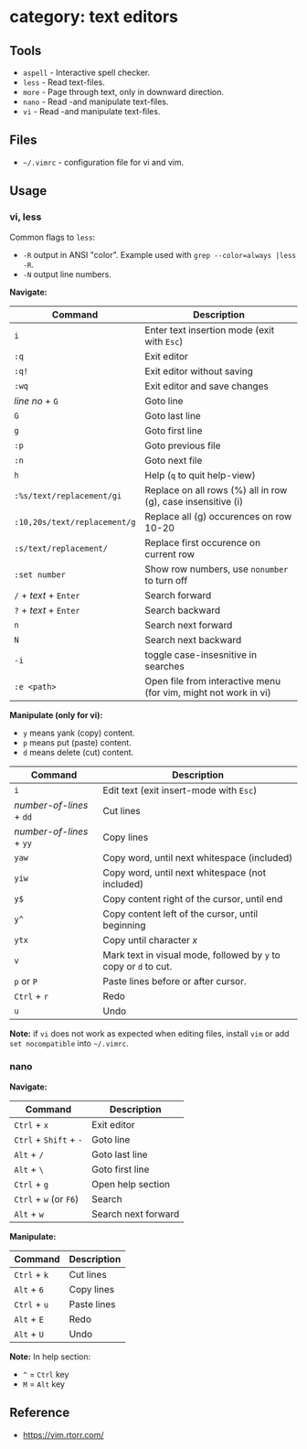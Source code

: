 # category: text editors

## Tools

* `aspell` - Interactive spell checker.
* `less` - Read text-files.
* `more` - Page through text, only in downward direction.
* `nano` - Read -and manipulate text-files.
* `vi` - Read -and manipulate text-files.

## Files

* `~/.vimrc` - configuration file for vi and vim.

## Usage

### vi, less

Common flags to `less`:

* `-R` output in ANSI "color". Example used with `grep --color=always |less -R`.
* `-N` output line numbers.

__Navigate:__

Command                      | Description
-----------------------------|----------------------------------------------------------------
`i`                          | Enter text insertion mode (exit with `Esc`)
`:q`                         | Exit editor
`:q!`                        | Exit editor without saving
`:wq`                        | Exit editor and save changes
_line no_ + `G`              | Goto line
`G`                          | Goto last line
`g`                          | Goto first line
`:p`                         | Goto previous file
`:n`                         | Goto next file
`h`                          | Help (`q` to quit help-view)
`:%s/text/replacement/gi`    | Replace on all rows (%) all in row (g), case insensitive (i)
`:10,20s/text/replacement/g` | Replace all (g) occurences on row 10-20
`:s/text/replacement/`       | Replace first occurence on current row
`:set number`                | Show row numbers, use `nonumber` to turn off
`/` + _text_ + `Enter`       | Search forward
`?` + _text_ + `Enter`       | Search backward
`n`                          | Search next forward
`N`                          | Search next backward
`-i`                         | toggle case-insesnitive in searches
`:e <path>`                  | Open file from interactive menu (for vim, might not work in vi)

__Manipulate (only for vi):__

* `y` means yank (copy) content.
* `p` means put (paste) content.
* `d` means delete (cut) content.

Command                  | Description
-------------------------|-----------------------------------------------------------------
`i`                      | Edit text (exit insert-mode with `Esc`)
_number-of-lines_ + `dd` | Cut lines
_number-of-lines_ + `yy` | Copy lines
`yaw`                    | Copy  word, until next whitespace (included)
`yiw`                    | Copy word, until next whitespace (not included)
`y$`                     | Copy content right of the cursor, until end
`y^`                     | Copy content left of the cursor, until beginning
`ytx`                    | Copy until character _x_
`v`                      | Mark text in visual mode, followed by `y` to copy or `d` to cut.
`p` or `P`               | Paste lines before or after cursor.
`Ctrl` + `r`             | Redo
`u`                      | Undo

__Note:__ if `vi` does not work as expected when editing files, install `vim` or
add `set nocompatible` into `~/.vimrc`.

### nano

__Navigate:__

Command                | Description
-----------------------|--------------------
`Ctrl` + `x`           | Exit editor
`Ctrl` + `Shift` + `-` | Goto line
`Alt` + `/`            | Goto last line
`Alt` + `\`            | Goto first line
`Ctrl` + `g`           | Open help section
`Ctrl` + `w` (or `F6`) | Search
`Alt` + `w`            | Search next forward

__Manipulate:__

Command      | Description
-------------|------------
`Ctrl` + `k` | Cut lines
`Alt` + `6`  | Copy lines
`Ctrl` + `u` | Paste lines
`Alt` + `E`  | Redo
`Alt` + `U`  | Undo

__Note:__ In help section:

* `^` = `Ctrl` key
* `M` = `Alt` key

## Reference

* <https://vim.rtorr.com/>